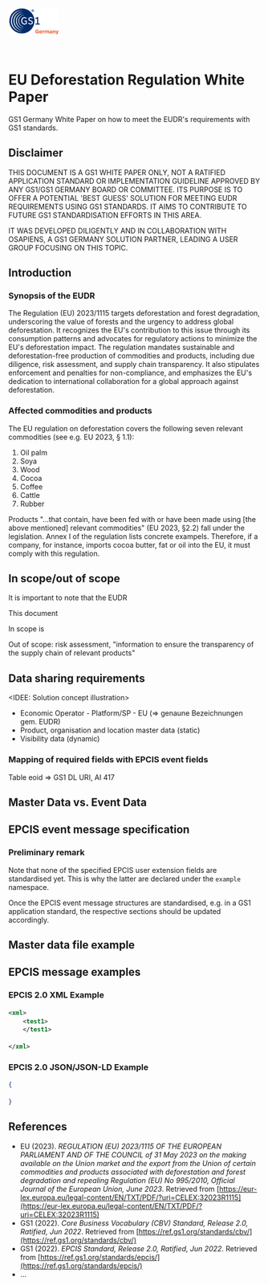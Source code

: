 <p align="left"><img src="GS1DE.jpeg" alt="GS1 Germany Logo" width="20%"></p>
<br>

# EU Deforestation Regulation White Paper

GS1 Germany White Paper on how to meet the EUDR's requirements with GS1 standards.

## Disclaimer

THIS DOCUMENT IS A GS1 WHITE PAPER ONLY, NOT A RATIFIED APPLICATION STANDARD OR IMPLEMENTATION GUIDELINE APPROVED BY ANY GS1/GS1 GERMANY BOARD OR COMMITTEE. ITS PURPOSE IS TO OFFER A POTENTIAL 'BEST GUESS' SOLUTION FOR MEETING EUDR REQUIREMENTS USING GS1 STANDARDS. IT AIMS TO CONTRIBUTE TO FUTURE GS1 STANDARDISATION EFFORTS IN THIS AREA.

IT WAS DEVELOPED DILIGENTLY AND IN COLLABORATION WITH OSAPIENS, A GS1 GERMANY SOLUTION PARTNER, LEADING A USER GROUP FOCUSING ON THIS TOPIC.

## Introduction

### Synopsis of the EUDR

The Regulation (EU) 2023/1115 targets deforestation and forest degradation, underscoring the value of forests and the urgency to address global deforestation. It recognizes the EU's contribution to this issue through its consumption patterns and advocates for regulatory actions to minimize the EU's deforestation impact. The regulation mandates sustainable and deforestation-free production of commodities and products, including due diligence, risk assessment, and supply chain transparency. It also stipulates enforcement and penalties for non-compliance, and emphasizes the EU's dedication to international collaboration for a global approach against deforestation.

### Affected commodities and products

The EU regulation on deforestation covers the following seven relevant commodities (see e.g. EU 2023, § 1.1):

1. Oil palm
2. Soya
3. Wood
4. Cocoa
5. Coffee
6. Cattle
7. Rubber

Products "...that contain, have been fed with or have been made using [the above mentioned] relevant commodities" (EU 2023, §2.2) fall under the legislation. Annex I of the regulation lists concrete exampels. Therefore, if a company, for instance,  imports cocoa butter, fat or oil into the EU, it must comply with this regulation.

## In scope/out of scope

It is important to note that the EUDR 

This document 

In scope is 

Out of scope: risk assessment, 
"information to ensure the transparency of the supply chain of relevant products"

## Data sharing requirements

<IDEE: Solution concept illustration>
- Economic Operator - Platform/SP - EU (=> genaune Bezeichnungen gem. EUDR)
- Product, organisation and location master data (static)
- Visibility data (dynamic)

### Mapping of required fields with EPCIS event fields

Table 
eoid => GS1 DL URI, AI 417


## Master Data vs. Event Data 


## EPCIS event message specification

### Preliminary remark

Note that none of the specified EPCIS user extension fields are standardised yet. This is why the latter are declared under the `example` namespace.

Once the EPCIS event message structures are  standardised, e.g. in a GS1 application standard, the respective sections should be updated accordingly.

## Master data file example


## EPCIS message examples





### EPCIS 2.0 XML Example

```xml
<xml>
    <test1>
    </test1>

</xml>
```

### EPCIS 2.0 JSON/JSON-LD Example

```json
{
  
}
```


## References

- EU (2023). *REGULATION (EU) 2023/1115 OF THE EUROPEAN PARLIAMENT AND OF THE COUNCIL
of 31 May 2023 on the making available on the Union market and the export from the Union of certain commodities and products associated with deforestation and forest degradation and repealing Regulation (EU) No 995/2010, Official Journal of the European Union, June 2023*. Retrieved from [https://eur-lex.europa.eu/legal-content/EN/TXT/PDF/?uri=CELEX:32023R1115](https://eur-lex.europa.eu/legal-content/EN/TXT/PDF/?uri=CELEX:32023R1115)
- GS1 (2022). *Core Business Vocabulary (CBV) Standard, Release 2.0, Ratified, Jun 2022*. Retrieved from [https://ref.gs1.org/standards/cbv/](https://ref.gs1.org/standards/cbv/)
- GS1 (2022). *EPCIS Standard, Release 2.0, Ratified, Jun 2022*. Retrieved from [https://ref.gs1.org/standards/epcis/](https://ref.gs1.org/standards/epcis/)
- ...

